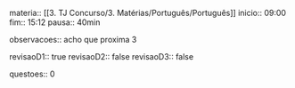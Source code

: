 materia:: [[3.‎‎‎‎‎‎​ TJ Concurso/3.‎‎‎‎‎‎​ Matérias/Português/Português]]
inicio:: 09:00
fim:: 15:12
pausa:: 40min

observacoes:: acho que proxima 3

revisaoD1:: true
revisaoD2:: false
revisaoD3:: false

questoes:: 0
